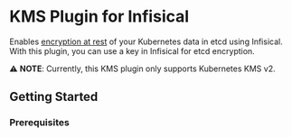 # KMS Plugin for Infisical

Enables [encryption at rest](https://kubernetes.io/docs/tasks/administer-cluster/encrypt-data/#providers) of your Kubernetes data in etcd using Infisical. With this plugin, you can use a key in Infisical for etcd encryption.

⚠️ **NOTE**: Currently, this KMS plugin only supports Kubernetes KMS v2.

## Getting Started

### Prerequisites
